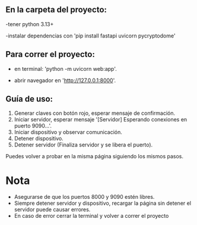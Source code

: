 ## En la carpeta del proyecto: 
-tener python 3.13+

-instalar dependencias con 'pip install fastapi uvicorn pycryptodome'

## Para correr el proyecto:
- en terminal: 'python -m uvicorn web:app'.

- abrir navegador en 'http://127.0.0.1:8000'.

## Guía de uso:
1. Generar claves con botón rojo, esperar mensaje de confirmación.
2. Iniciar servidor, esperar mensaje '[Servidor] Esperando conexiones en puerto 9090...'.
3. Iniciar dispositivo y observar comunicación.
4. Detener dispositivo.
5. Detener servidor (Finaliza servidor y se libera el puerto).

Puedes volver a probar en la misma página siguiendo los mismos pasos.

# Nota
- Asegurarse de que los puertos 8000 y 9090 estén libres.
- Siempre detener servidor y dispositivo, recargar la página sin detener el servidor puede causar errores.
- En caso de error cerrar la terminal y volver a correr el proyecto

